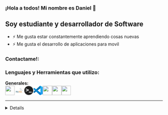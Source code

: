 ### ¡Hola a todos! Mi nombre es Daniel 👋

## Soy estudiante y desarrollador de Software

- ⚡ Me gusta estar constantemente aprendiendo cosas nuevas
- ⚡ Me gusta el desarrollo de aplicaciones para movil

### Contactame!:

### Lenguajes y Herramientas que utilizo:
__Generales:__ 
<br />
<img align="bottom" src="https://raw.githubusercontent.com/jmnote/z-icons/master/svg/git.svg" width="30" height="30" />
<img align="left" src="https://raw.githubusercontent.com/jmnote/z-icons/master/svg/github.svg" width="30" height="30" />
<img align="left" src="https://raw.githubusercontent.com/github/explore/80688e429a7d4ef2fca1e82350fe8e3517d3494d/topics/mysql/mysql.png" width="30" height="30"/>
<img align="left" src="https://raw.githubusercontent.com/github/explore/80688e429a7d4ef2fca1e82350fe8e3517d3494d/topics/terminal/terminal.png" width="30" height="30"/>
<img align="left" src="https://raw.githubusercontent.com/github/explore/80688e429a7d4ef2fca1e82350fe8e3517d3494d/topics/visual-studio-code/visual-studio-code.png" width="30" height="30"/>
<img align="left" src="https://upload.wikimedia.org/wikipedia/commons/6/6a/JavaScript-logo.png" width="30" height="30" />
<img align="left" src="https://upload.wikimedia.org/wikipedia/commons/a/a7/React-icon.svg" width="30" height="30" />
<br />

---
<details>
    
![GitHub stats](https://github-readme-stats.vercel.app/api?username=DaniDuran09&show_icons=true&theme=tokyonight)

![Top Langs](https://github-readme-stats.vercel.app/api/top-langs/?username=DaniDuran09&show_icons=true&theme=tokyonight)


</details>
    
</details>


<!---
DaniDuran09/DaniDuran09 is a ✨ special ✨ repository because its `README.md` (this file) appears on your GitHub profile.
You can click the Preview link to take a look at your changes.
--->
